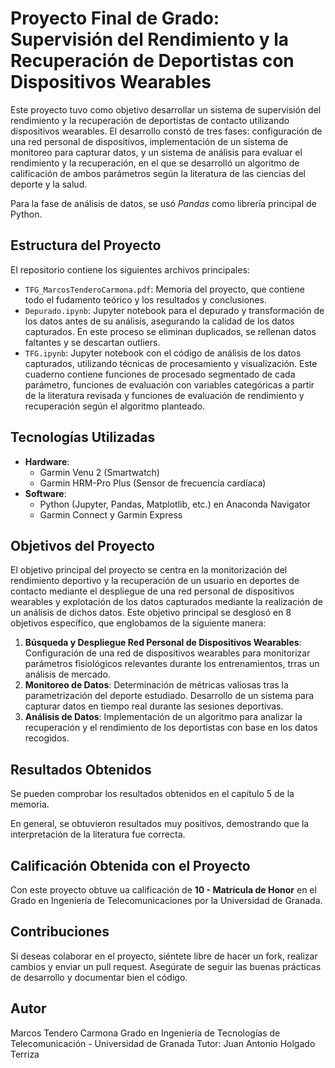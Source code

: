 # Proyecto Final de Grado: Supervisión del Rendimiento y la Recuperación de Deportistas con Dispositivos Wearables

Este proyecto tuvo como objetivo desarrollar un sistema de supervisión del rendimiento y la recuperación de deportistas de contacto utilizando dispositivos wearables. El desarrollo constó de tres fases: configuración de una red personal de dispositivos, implementación de un sistema de monitoreo para capturar datos, y un sistema de análisis para evaluar el rendimiento y la recuperación, en el que se desarrolló un algoritmo de calificación de ambos parámetros según la literatura de las ciencias del deporte y la salud.

Para la fase de análisis de datos, se usó *Pandas* como librería principal de Python.

## Estructura del Proyecto

El repositorio contiene los siguientes archivos principales:

- `TFG_MarcosTenderoCarmona.pdf`: Memoria del proyecto, que contiene todo el fudamento teórico y los resultados y conclusiones.
- `Depurado.ipynb`: Jupyter notebook para el depurado y transformación de los datos antes de su análisis, asegurando la calidad de los datos capturados. En este proceso se eliminan duplicados, se rellenan datos faltantes y se descartan outliers.
- `TFG.ipynb`: Jupyter notebook con el código de análisis de los datos capturados, utilizando técnicas de procesamiento y visualización. Este cuaderno contiene funciones de procesado segmentado de cada parámetro, funciones de evaluación con variables categóricas a partir de la literatura revisada y funciones de evaluación de rendimiento y recuperación según el algoritmo planteado.


## Tecnologías Utilizadas

- **Hardware**:
  - Garmin Venu 2 (Smartwatch)
  - Garmin HRM-Pro Plus (Sensor de frecuencia cardíaca)
- **Software**:
  - Python (Jupyter, Pandas, Matplotlib, etc.) en Anaconda Navigator
  - Garmin Connect y Garmin Express
  

## Objetivos del Proyecto

El objetivo principal del proyecto se centra en la monitorización del rendimiento deportivo y la recuperación de un usuario en deportes de contacto mediante el despliegue de una red personal de dispositivos wearables y explotación de los datos capturados mediante la realización de un análisis de dichos datos.
Este objetivo principal se desglosó en 8 objetivos específico, que englobamos de la siguiente manera:
1. **Búsqueda y Despliegue Red Personal de Dispositivos Wearables**: Configuración de una red de dispositivos wearables para monitorizar parámetros fisiológicos relevantes durante los entrenamientos, trras un análisis de mercado. 
2. **Monitoreo de Datos**: Determinación de métricas valiosas tras la parametrización del deporte estudiado. Desarrollo de un sistema para capturar datos en tiempo real durante las sesiones deportivas.
3. **Análisis de Datos**: Implementación de un algoritmo para analizar la recuperación y el rendimiento de los deportistas con base en los datos recogidos.

## Resultados Obtenidos
Se pueden comprobar los resultados obtenidos en el capítulo 5 de la memoria. 

En general, se obtuvieron resultados muy positivos, demostrando que la interpretación de la literatura fue correcta. 

## Calificación Obtenida con el Proyecto
Con este proyecto obtuve ua calificación de **10 - Matrícula de Honor** en el Grado en Ingeniería de Telecomunicaciones por la Universidad de Granada.


## Contribuciones
Si deseas colaborar en el proyecto, siéntete libre de hacer un fork, realizar cambios y enviar un pull request. Asegúrate de seguir las buenas prácticas de desarrollo y documentar bien el código.

## Autor
Marcos Tendero Carmona
Grado en Ingeniería de Tecnologías de Telecomunicación - Universidad de Granada
Tutor: Juan Antonio Holgado Terriza
